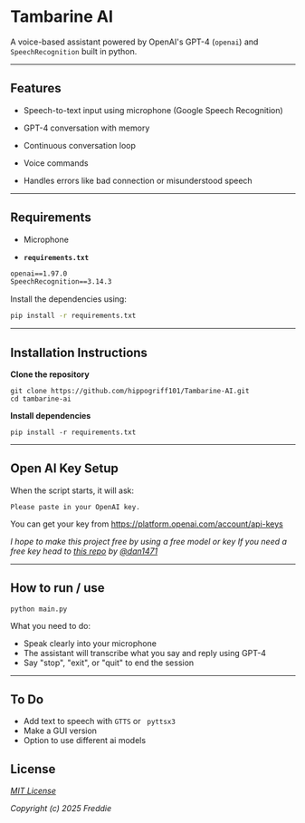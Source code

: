 # Tambarine AI

A voice-based assistant powered by OpenAI's GPT-4 (```openai```) and ```SpeechRecognition``` built in python.

---

## Features

- Speech-to-text input using microphone (Google Speech Recognition)

- GPT-4 conversation with memory

- Continuous conversation loop

- Voice commands

- Handles errors like bad connection or misunderstood speech

---

## Requirements

- Microphone

- **```requirements.txt```**
 ```txt
 openai==1.97.0
 SpeechRecognition==3.14.3
 ```
  Install the dependencies using:

```bash
pip install -r requirements.txt
```


---

## Installation Instructions


**Clone the repository**
```
git clone https://github.com/hippogriff101/Tambarine-AI.git
cd tambarine-ai
```

**Install dependencies**
```
pip install -r requirements.txt
```

---

## Open AI Key Setup

When the script starts, it will ask:
```
Please paste in your OpenAI key.
```
You can get your key from https://platform.openai.com/account/api-keys

_I hope to make this project free by using a free model or key_
_If you need a free key head to [this repo](https://github.com/dan1471/FREE-openai-api-keys) by [@dan1471](https://github.com/dan1471)_ 

---

## How to run / use

```
python main.py
```

What you need to do:

- Speak clearly into your microphone
- The assistant will transcribe what you say and reply using GPT-4
- Say "stop", "exit", or "quit" to end the session

---

## To Do

- Add text to speech with ``` GTTS ``` or ``` pyttsx3```
- Make a GUI version
- Option to use different ai models

## License

[_MIT License_](https://github.com/hippogriff101/Tambarine-AI/blob/main/LICENSE)

_Copyright (c) 2025 Freddie_
